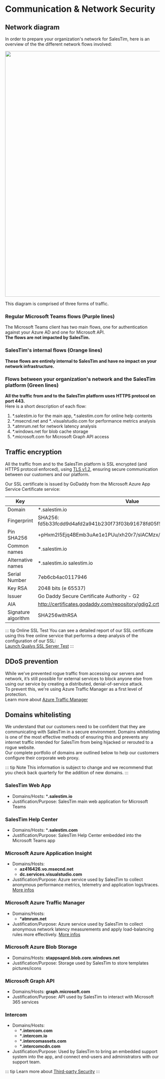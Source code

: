 # Communication & Network Security

<Classification level="public" />

## Network diagram
In order to prepare your organization's network for SalesTim, here is an overview of the the different network flows involved:

<img src="/img/platform/networkDiagram.png" style="width: 800px;">

This diagram is comprised of three forms of traffic.  

### Regular Microsoft Teams flows (Purple lines)

The Microsoft Teams client has two main flows, one for authentication against your Azure AD and one for Microsoft API.  
**The flows are not impacted by SalesTim.**

### SalesTim's internal flows (Orange lines)

**These flows are entirely internal to SalesTim and have no impact on your network infrastructure.**

### Flows between your organization's network and the SalesTim platform (Green lines)

**All the traffic from and to the SalesTim platform uses HTTPS protocol on port 443.**  
Here is a short description of each flow:
1. *.salestim.io for the main app, *.salestim.com for online help contents
2. *.msecnd.net and *..visualstudio.com for performance metrics analysis
3. *.atmrum.net for network latency analysis
4. *.windows.net for blob cache storage
5. *.microsoft.com for Microsoft Graph API access

## Traffic encryption

All the traffic from and to the SalesTim platform is SSL encrypted (and HTTPS protocol enforced), using [TLS v1.2](https://github.com/ssllabs/research/wiki/SSL-and-TLS-Deployment-Best-Practices), ensuring secure communication between our customers and our platform.  

Our SSL certificate is issued by GoDaddy from the Microsoft Azure App Service Certificate service:

| Key | Value |
|-----|-------|
| Domain	| *.salestim.io |
| Fingerprint | SHA256: fd5b33fcdd9d4afd2a941b230f73f03b91678fd05f52dc4a22163e6926bc4c43 |
| Pin SHA256 | +pHxm2I5Ejq4BEmb3uAe1e1PUu/xh20r7/slACMzx/4= |
| Common names | *.salestim.io |
| Alternative names | *.salestim.io salestim.io |
| Serial Number	| 7eb6cb4ac0117946 |
| Key	RSA | 2048 bits (e 65537) |
| Issuer | Go Daddy Secure Certificate Authority - G2 |
| AIA | http://certificates.godaddy.com/repository/gdig2.crt |
| Signature algorithm	| SHA256withRSA |

::: tip Online SSL Test
You can see a detailed report of our SSL certificate using this free online service that performs a deep analysis of the configuration of our SSL:  
[Launch Qualys SSL Server Test](https://www.ssllabs.com/ssltest/analyze.html?d=prd.salestim.io)
:::

## DDoS prevention

While we've prevented rogue traffic from accessing our servers and network, it’s still possible for external services to block anyone else from using our service by creating a distributed, denial-of-service attack.  
To prevent this, we're using Azure Traffic Manager as a first level of protection.  
Learn more about [Azure Traffic Manager](https://docs.microsoft.com/en-us/azure/traffic-manager/traffic-manager-overview)

## Domains whitelisting

We understand that our customers need to be confident that they are communicating with SalesTim in a secure environment. Domains whitelisting is one of the most effective methods of ensuring this and prevents any internet traffic intended for SalesTim from being hijacked or rerouted to a rogue website.  
Our complete portfolio of domains are outlined below to help our customers configure their corporate web proxy.

::: tip Note
This information is subject to change and we recommend that you check back quarterly for the addition of new domains.
:::

### SalesTim Web App
* Domains/Hosts: ***.salestim.io**
* Justification/Purpose: SalesTim main web application for Microsoft Teams

### SalesTim Help Center
* Domains/Hosts: ***.salestim.com**
* Justification/Purpose: SalesTim Help Center embedded into the Microsoft Teams app

### Microsoft Azure Application Insight
* Domains/Hosts:
  * **az416426.vo.msecnd.net**
  * **dc.services.visualstudio.com**
* Justification/Purpose: Azure service used by SalesTim to collect anonymous performance metrics, telemetry and application logs/traces. [More infos](https://docs.microsoft.com/en-us/azure/azure-monitor/app/ip-addresses)

### Microsoft Azure Traffic Manager
* Domains/Hosts:
  * ***atmrum.net**
* Justification/Purpose: Azure service used by SalesTim to collect anonymous network latency measurements and apply load-balancing rules more effectively. [More infos](https://docs.microsoft.com/en-us/azure/traffic-manager/traffic-manager-create-rum-web-pages)

### Microsoft Azure Blob Storage
* Domains/Hosts: **stappsaprd.blob.core.windows.net**
* Justification/Purpose: Storage used by SalesTim to store templates pictures/icons

### Microsoft Graph API
* Domains/Hosts: **graph.microsoft.com**
* Justification/Purpose: API used by SalesTim to interact with Microsoft 365 services

### Intercom
* Domains/Hosts:
  * ***.intercom.com**
  * ***.intercom.io**
  * ***.intercomassets.com**
  * ***.intercomcdn.com**
* Justification/Purpose: Used by SalesTim to bring an embedded support system into the app, and connect end-users and administrators with our support team.

::: tip
Learn more about [Third-party Security](./thirdpartysecurity)
:::
